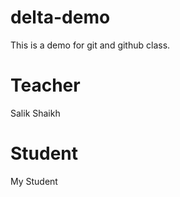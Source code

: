 # delta-demo
This is a demo for git and github class.

# Teacher
Salik Shaikh

# Student
My Student
